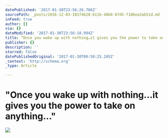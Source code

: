 ```yaml
---
datePublished: '2017-01-30T23:56:26.766Z'
sourcePath: _posts/2016-12-03-18374628-b11b-48b8-87d5-f186ea3ab51d.md
inFeed: true
author: []
via: {}
dateModified: '2017-01-30T23:56:18.994Z'
title: “Once you wake up with nothing…it gives you the power to take on anything…”
publisher: {}
description: ''
starred: false
datePublishedOriginal: '2017-01-30T00:50:25.205Z'
_context: 'http://schema.org'
_type: Article

---
```

# "Once you wake up with nothing...it gives you the power to take on anything..."
![](https://s3-us-west-2.amazonaws.com/the-grid-img/p/a390c4bf88f19628256732356bdc45ec4afb06c7.jpg)